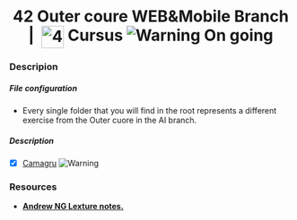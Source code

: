 <!--HEADER-->
<h1 align="center"> 42 Outer coure WEB&Mobile Branch | 
 <picture>
  <source media="(prefers-color-scheme: dark)" srcset="https://cdn.simpleicons.org/42/white">
  <img alt="42" width=40 align="top" src="https://cdn.simpleicons.org/42/Black">
 </picture>
 Cursus 
 <img alt="Warning" src="https://raw.githubusercontent.com/Mqxx/GitHub-Markdown/main/blockquotes/badge/dark-theme/warning.svg"> On going
</h1>
<!--FINISH HEADER-->

### Descripion
##### File configuration
- Every single folder that you will find in the root represents a different exercise from the Outer cuore in the AI branch.
##### Description
- [X] [Camagru](https://github.com/ErnestoAvedillo/42-IA/tree/main/ft_linear_regression)  <img alt="Warning" src="https://raw.githubusercontent.com/Mqxx/GitHub-Markdown/main/blockquotes/badge/dark-theme/warning.svg"> 

### Resources

* **[Andrew NG Lexture notes.](https://sgfin.github.io/files/notes/CS229_Lecture_Notes.pdf)**



